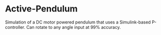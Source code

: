 # Active-Pendulum
Simulation of a DC motor powered pendulum that uses a Simulink-based P-controller. Can rotate to any angle input at 99% accuracy.
